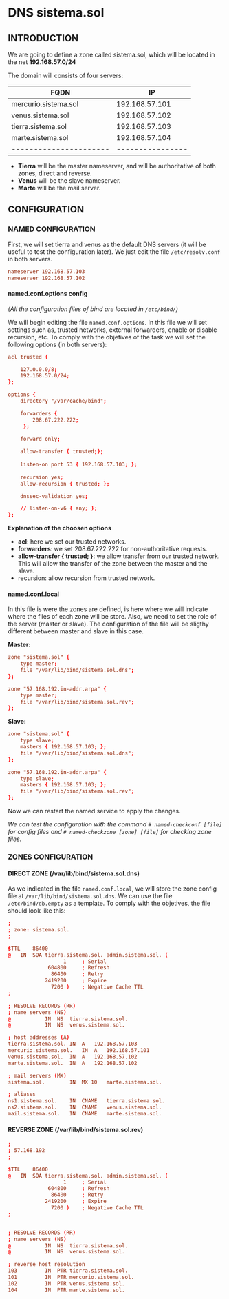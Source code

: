 # DNS sistema.sol # 

## INTRODUCTION ##

We are going to define a zone called sistema.sol, which will be located in the net **192.168.57.0/24**

The domain will consists of four servers:

|        FQDN          |       IP       |
|----------------------|----------------|
| mercurio.sistema.sol | 192.168.57.101 |
| venus.sistema.sol    | 192.168.57.102 |
| tierra.sistema.sol   | 192.168.57.103 |
| marte.sistema.sol    | 192.168.57.104 |
|----------------------|----------------|

- **Tierra** will be the master nameserver, and will be authoritative of both zones, direct and reverse.
- **Venus** will be the slave nameserver.
- **Marte** will be the mail server.

## CONFIGURATION ## 

### NAMED CONFIGURATION ###

First, we will set tierra and venus as the default DNS servers (it will be useful to test the configuration later). 
We just edit the file `/etc/resolv.conf` in both servers.

```conf
nameserver 192.168.57.103
nameserver 192.168.57.102
```

#### named.conf.options config ####

*(All the configuration files of bind are located in `/etc/bind/`)* 

We will begin editing the file `named.conf.options`. In this file we will set settings such as, trusted networks, external forwarders, enable or disable recursion, etc.
To comply with the objetives of the task we will set the following options (in both servers):

```conf
acl trusted {

	127.0.0.0/8;
	192.168.57.0/24;
};

options {
	directory "/var/cache/bind";

	forwarders {
	 	208.67.222.222;
	 };
	
	forward only;

	allow-transfer { trusted;};
	
	listen-on port 53 { 192.168.57.103; };
	
	recursion yes;
	allow-recursion { trusted; };

	dnssec-validation yes;

	// listen-on-v6 { any; };
};
```

**Explanation of the choosen options**

- **acl**: here we set our trusted networks.
- **forwarders**: we set 208.67.222.222 for non-authoritative requests.
- **allow-transfer { trusted; }**: we allow transfer from our trusted network. This will allow the transfer of the zone between the master and the slave.
- recursion: allow recursion from trusted network.

#### named.conf.local ####

In this file is were the zones are defined, is here where we will indicate where the files of each zone will be store. Also, we need to set the role of the server (master or slave). The configuration of the file will be sligthy different between master and slave in this case.

**Master:**

```conf
zone "sistema.sol" {
	type master;
	file "/var/lib/bind/sistema.sol.dns";
};

zone "57.168.192.in-addr.arpa" {
	type master;
	file "/var/lib/bind/sistema.sol.rev";
};
```

**Slave:**

```conf
zone "sistema.sol" {
	type slave;
	masters { 192.168.57.103; };
	file "/var/lib/bind/sistema.sol.dns";
};

zone "57.168.192.in-addr.arpa" {
	type slave;
	masters { 192.168.57.103; };
	file "/var/lib/bind/sistema.sol.rev";
};
```

Now we can restart the named service to apply the changes.

*We can test the configuration with the command `# named-checkconf [file]` for config files and `# named-checkzone [zone] [file]` for checking zone files.*

### ZONES CONFIGURATION ###

#### DIRECT ZONE (/var/lib/bind/sistema.sol.dns) ####

As we indicated in the file `named.conf.local`, we will store the zone config file at `/var/lib/bind/sistema.sol.dns`. We can use the file `/etc/bind/db.empty` as a template. To comply with the objetives, the file should look like this: 

```conf
;
; zone: sistema.sol.
;

$TTL	86400
@	IN	SOA	tierra.sistema.sol. admin.sistema.sol. (
			      1		; Serial
			 604800		; Refresh
			  86400		; Retry
			2419200		; Expire
			  7200 )	; Negative Cache TTL
;

; RESOLVE RECORDS (RR)
; name servers (NS)
@			IN	NS	tierra.sistema.sol.
@			IN	NS	venus.sistema.sol.

; host addresses (A)
tierra.sistema.sol.	IN	A	192.168.57.103
mercurio.sistema.sol.	IN	A	192.168.57.101
venus.sistema.sol.	IN	A	192.168.57.102
marte.sistema.sol.	IN	A	192.168.57.102

; mail servers (MX)
sistema.sol.		IN	MX 10	marte.sistema.sol.

; aliases
ns1.sistema.sol.	IN	CNAME	tierra.sistema.sol.
ns2.sistema.sol.	IN	CNAME	venus.sistema.sol.
mail.sistema.sol.	IN	CNAME	marte.sistema.sol.
```

#### REVERSE ZONE (/var/lib/bind/sistema.sol.rev) ####

```conf
;
; 57.168.192
;

$TTL	86400
@	IN	SOA	tierra.sistema.sol. admin.sistema.sol. (
			      1		; Serial
			 604800		; Refresh
			  86400		; Retry
			2419200		; Expire
			  7200 )	; Negative Cache TTL
;


; RESOLVE RECORDS (RR)
; name servers (NS)
@			IN	NS	tierra.sistema.sol.
@			IN	NS	venus.sistema.sol.

; reverse host resolution
103			IN	PTR	tierra.sistema.sol.
101			IN	PTR	mercurio.sistema.sol.
102			IN	PTR	venus.sistema.sol.
104			IN	PTR	marte.sistema.sol.
```

